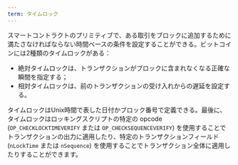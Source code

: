 ```yaml
---
term: タイムロック
---
```

スマートコントラクトのプリミティブで、ある取引をブロックに追加するために満たさなければならない時間ベースの条件を設定することができる。ビットコインには2種類のタイムロックがある：


- 絶対タイムロックは、トランザクションがブロックに含まれなくなる正確な瞬間を指定する；
- 相対タイムロックは、前のトランザクションの受け入れからの遅延を設定する。

タイムロックはUnix時間で表した日付かブロック番号で定義できる。最後に、タイムロックはロッキングスクリプトの特定の opcode (`OP_CHECKLOCKTIMEVERIFY` または `OP_CHECKSEQUENCEVERIFY`) を使用することでトランザクションの出力に適用したり、特定のトランザクションフィールド (`nLockTime` または `nSequence`) を使用することでトランザクション全体に適用したりすることができます。